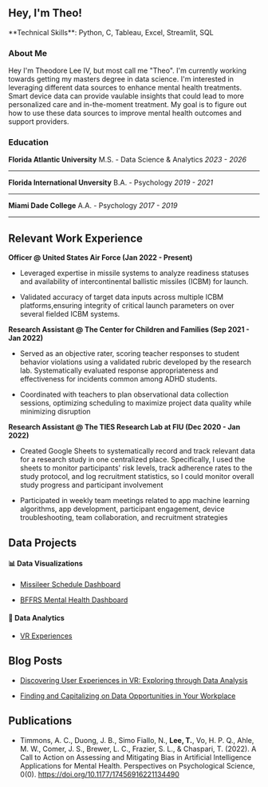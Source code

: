 <h2>Hey, I'm Theo!</h2>                                                                                                                                   
**Technical Skills**: Python, C, Tableau, Excel, Streamlit, SQL

### **About Me**

Hey I'm Theodore Lee IV, but most call me "Theo". I'm currently working towards getting my masters degree in data science. I'm interested in leveraging different data sources to enhance mental health treatments. Smart device data can provide vaulable insights that could lead to more personalized care and in-the-moment treatment. My goal is to figure out how to use these data sources to improve mental
health outcomes and support providers.

### **Education**

**Florida Atlantic University**
M.S. - Data Science & Analytics
_2023 - 2026_

---

**Florida International Unversity**
B.A. - Psychology
_2019 - 2021_

---

**Miami Dade College**
A.A. - Psychology
_2017 - 2019_

---

<h2>Relevant Work Experience</h2>

**Officer @ United States Air Force (Jan 2022 - Present)**

- Leveraged expertise in missile systems to analyze readiness statuses and availability
  of intercontinental ballistic missiles (ICBM) for launch.
  
- Validated accuracy of target data inputs across multiple ICBM platforms,ensuring integrity
  of critical launch parameters on over several fielded ICBM systems.

**Research Assistant @ The Center for Children and Families (Sep 2021 - Jan 2022)**

- Served as an objective rater, scoring teacher responses to student behavior violations using a
  validated rubric developed by the research lab. Systematically evaluated response appropriateness
  and effectiveness for incidents common among ADHD students.
  
- Coordinated with teachers to plan observational data collection sessions, optimizing
  scheduling to maximize project data quality while minimizing disruption

**Research Assistant @ The TIES Research Lab at FIU (Dec 2020 - Jan 2022)**

- Created Google Sheets to systematically record and track relevant data for a research
  study in one centralized place. Specifically, I used the sheets to monitor participants'
  risk levels, track adherence rates to the study protocol, and log recruitment statistics,
  so I could monitor overall study progress and participant involvement
  
- Participated in weekly team meetings related to app machine learning algorithms, app
  development, participant engagement, device troubleshooting, team collaboration, and
  recruitment strategies

<h2>Data Projects</h2>

#### 📊 Data Visualizations

- [Missileer Schedule Dashboard](https://github.com/leetheoiv/Schedule-Dahsboard)

- [BFFRS Mental Health Dashboard](https://github.com/leetheoiv/sexual-gender-minority)
  
#### 🧐 Data Analytics

- [VR Experiences](https://github.com/leetheoiv/vr-experiences)


<h2>Blog Posts</h2>

- [Discovering User Experiences in VR: Exploring through Data Analysis](https://medium.com/@leetheodore24/discovering-user-experiences-in-vr-exploring-through-data-analysis-1c141b47963e)
  
- [Finding and Capitalizing on Data Opportunities in Your Workplace](https://medium.com/@leetheodore24/finding-and-capitalizing-on-data-opportunities-in-your-workplace-3ae6eacecd33)

<h2>Publications</h2>

- Timmons, A. C., Duong, J. B., Simo Fiallo, N., **Lee, T.**, Vo, H. P. Q., Ahle, M. W., Comer, J. S., Brewer, L. C., Frazier, S. 
L., & Chaspari, T. (2022). A Call to Action on Assessing and Mitigating Bias in Artificial Intelligence Applications for Mental Health. Perspectives on Psychological Science, 0(0). https://doi.org/10.1177/17456916221134490
